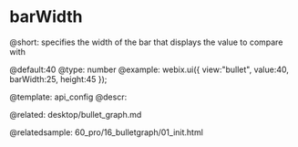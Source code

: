 barWidth
=============

@short:
	specifies the width of the bar that displays the value to compare with

@default:40
@type: number
@example:
webix.ui({
	view:"bullet", 
	value:40, 
	barWidth:25, 
    height:45
});


@template:	api_config
@descr:

@related:
desktop/bullet_graph.md

@relatedsample:
60_pro/16_bulletgraph/01_init.html

